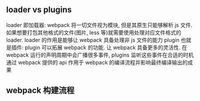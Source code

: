 ## loader vs plugins

loader 即加载器: webpack 将一切文件视为模块, 但是其原生只能够解析 js 文件. 如果想要打包其他格式的文件(图片, less 等)就需要使用处理对应文件格式的 loader. loader 的作用是能够让 webpack 具备处理非 js 文件的能力
plugin 也就是插件: plugin 可以拓展 webpack 的功能. 让 webpack 具备更多的灵活性. 在 webpack 运行的声明周期中会广播很多事件, plugins 监听这些事件在合适的时机通过 webpack 提供的 api 作用于 webpack 的编译流程并影响最终编译输出的成果

## webpack 构建流程


